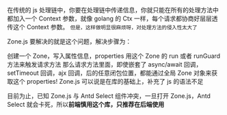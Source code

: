 在传统的 js 处理链中，你要在处理链中传递信息，你就只能在所有的处理方法中都加入一个 Context 参数，就像 golang 的 Ctx 一样，每个请求都协商好层层透传这个 Context 参数。
`但是，这样做明显很麻烦呀，对处理方法的侵入性太大了`

Zone.js 要解决的就是这个问题，解决步骤为：

创建一个 Zone，写入属性信息，properties
用这个 Zone 的 run 或者 runGuard 方法来触发请求方法
那么请求方法里面，即使嵌套了 async/await 回调，setTimeout 回调，ajx 回调，后的任意闭包位置，都能通过全局 Zone 对象来获取这个 properties!
Zone.js 可以说是在库的基础上，补充了 js 的语法不足

目前为止，已知 Zone.js 与 Antd Select 组件冲突，一旦打开 Zone.js，Antd Select 就会卡死，所以**前端慎用这个库，只推荐在后端使用**
